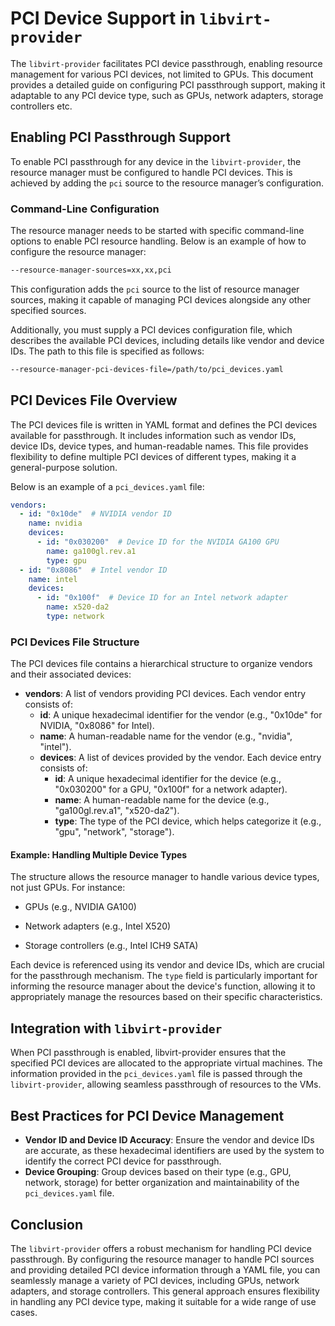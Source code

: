# PCI Device Support in `libvirt-provider`

The `libvirt-provider` facilitates PCI device passthrough, enabling resource management for various PCI devices, not limited to GPUs. This document provides a detailed guide on configuring PCI passthrough support, making it adaptable to any PCI device type, such as GPUs, network adapters, storage controllers etc.

## Enabling PCI Passthrough Support

To enable PCI passthrough for any device in the `libvirt-provider`, the resource manager must be configured to handle PCI devices. This is achieved by adding the `pci` source to the resource manager’s configuration.

### Command-Line Configuration

The resource manager needs to be started with specific command-line options to enable PCI resource handling. Below is an example of how to configure the resource manager:

```bash
--resource-manager-sources=xx,xx,pci
```

This configuration adds the `pci` source to the list of resource manager sources, making it capable of managing PCI devices alongside any other specified sources.

Additionally, you must supply a PCI devices configuration file, which describes the available PCI devices, including details like vendor and device IDs. The path to this file is specified as follows:

```bash
--resource-manager-pci-devices-file=/path/to/pci_devices.yaml
```

## PCI Devices File Overview

The PCI devices file is written in YAML format and defines the PCI devices available for passthrough. It includes information such as vendor IDs, device IDs, device types, and human-readable names. This file provides flexibility to define multiple PCI devices of different types, making it a general-purpose solution.

Below is an example of a `pci_devices.yaml` file:

```yaml
vendors:
  - id: "0x10de"  # NVIDIA vendor ID
    name: nvidia
    devices:
      - id: "0x030200"  # Device ID for the NVIDIA GA100 GPU
        name: ga100gl.rev.a1
        type: gpu
  - id: "0x8086"  # Intel vendor ID
    name: intel
    devices:
      - id: "0x100f"  # Device ID for an Intel network adapter
        name: x520-da2
        type: network
```

### PCI Devices File Structure

The PCI devices file contains a hierarchical structure to organize vendors and their associated devices:

- **vendors**: A list of vendors providing PCI devices. Each vendor entry consists of:
    - **id**: A unique hexadecimal identifier for the vendor (e.g., "0x10de" for NVIDIA, "0x8086" for Intel).
    - **name**: A human-readable name for the vendor (e.g., "nvidia", "intel").
    - **devices**: A list of devices provided by the vendor. Each device entry consists of:
        - **id**: A unique hexadecimal identifier for the device (e.g., "0x030200" for a GPU, "0x100f" for a network adapter).
        - **name**: A human-readable name for the device (e.g., "ga100gl.rev.a1", "x520-da2").
        - **type**: The type of the PCI device, which helps categorize it (e.g., "gpu", "network", "storage").

#### Example: Handling Multiple Device Types

The structure allows the resource manager to handle various device types, not just GPUs. For instance:

- GPUs (e.g., NVIDIA GA100)

- Network adapters (e.g., Intel X520)

- Storage controllers (e.g., Intel ICH9 SATA)

Each device is referenced using its vendor and device IDs, which are crucial for the passthrough mechanism. The `type` field is particularly important for informing the resource manager about the device's function, allowing it to appropriately manage the resources based on their specific characteristics.

## Integration with `libvirt-provider`

When PCI passthrough is enabled, libvirt-provider ensures that the specified PCI devices are allocated to the appropriate virtual machines. The information provided in the `pci_devices.yaml` file is passed through the `libvirt-provider`, allowing seamless passthrough of resources to the VMs.

## Best Practices for PCI Device Management

- **Vendor ID and Device ID Accuracy**: Ensure the vendor and device IDs are accurate, as these hexadecimal identifiers are used by the system to identify the correct PCI device for passthrough.
- **Device Grouping**: Group devices based on their type (e.g., GPU, network, storage) for better organization and maintainability of the `pci_devices.yaml` file.

## Conclusion

The `libvirt-provider` offers a robust mechanism for handling PCI device passthrough. By configuring the resource manager to handle PCI sources and providing detailed PCI device information through a YAML file, you can seamlessly manage a variety of PCI devices, including GPUs, network adapters, and storage controllers. This general approach ensures flexibility in handling any PCI device type, making it suitable for a wide range of use cases.
